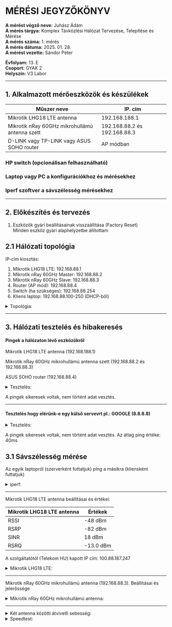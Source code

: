 # MÉRÉSI JEGYZŐKÖNYV

**A mérést végző neve:** Juhász Ádám   
**A mérés tárgya:** Komplex Távközlési Hálózat Tervezése, Telepítése és Mérése   
**A mérés száma:** 1. mérés  
**A mérés dátuma:** 2025. 01. 28.    
**A mérést vezette:** Sándor Péter  

**Évfolyam:** 13. E  
**Csoport:** GYAK 2  
**Helyszín:** V3 Labor  

--------------

## 1. Alkalmazott mérőeszközök és készülékek

| Műszer neve                                       | IP. cím       | 
| ------------------------------------------------- | ----------- | 
| Mikrotik LHG18 LTE antenna                        | 192.168.188.1   |
| Mikrotik nRay 60GHz mikrohullámú antenna szett    | 192.168.88.2 és 192.168.88.3| 
| D-LINK vagy TP-LINK vagy ASUS SOHO router         | AP módban  | 


### HP switch (opcionálisan felhasználható)  
### Laptop vagy PC a konfigurációkhoz és mérésekhez  
### Iperf szoftver a sávszélesség mérésekhez   
  
---------------------------------------------------------------------

## 2. Előkészítés és tervezés

1. Eszközök gyári beállításainak visszaállítása (Factory Reset)  
   Minden eszköz gyári alaphelyzetbe állítottam  


## 2.1 Hálózati topológia

IP-cím kiosztás:

1. Mikrotik LHG18 LTE: 192.168.88.1   
2. Mikrotik nRay 60GHz Master: 192.168.88.2  
3. Mikrotik nRay 60GHz Slave: 192.168.88.3  
4. Router (AP mód): 192.168.88.4  
5. Switch (ha szükséges): 192.168.88.254  
6. Kliens laptop: 192.168.88.100-250 (DHCP-ből)  


<details>
    <summary>Topológia:</summary>
   <img src="https://github.com/user-attachments/assets/0c9e5ee7-3f29-4432-a5e5-a049cf54e7ac">
</details>


-----------------------


## 3. Hálózati tesztelés és hibakeresés  

#### Pingek a hálózaton lévő eszközökről  

Mikrotik LHG18 LTE antenna (192.168.188.1)  

Mikrotik nRay 60GHz mikrohullámú antenna szett (192.168.88.2 és 192.168.88.3)  

ASUS SOHO router (192.168.88.4)


<details>
    <summary>Tesztelés:</summary>
  C:\Users\Admin>ping 192.168.88.1

Pinging 192.168.88.1 with 32 bytes of data:
Reply from 192.168.88.1: bytes=32 time<1ms TTL=64
Reply from 192.168.88.1: bytes=32 time<1ms TTL=64
Reply from 192.168.88.1: bytes=32 time<1ms TTL=64

Ping statistics for 192.168.88.1:
    Packets: Sent = 3, Received = 3, Lost = 0 (0% loss),
Approximate round trip times in milli-seconds:
    Minimum = 0ms, Maximum = 0ms, Average = 0ms
Control-C
^C
C:\Users\Admin>ping 192.168.88.2

Pinging 192.168.88.2 with 32 bytes of data:
Reply from 192.168.88.2: bytes=32 time<1ms TTL=64
Reply from 192.168.88.2: bytes=32 time<1ms TTL=64
Reply from 192.168.88.2: bytes=32 time<1ms TTL=64

Ping statistics for 192.168.88.2:
    Packets: Sent = 3, Received = 3, Lost = 0 (0% loss),
Approximate round trip times in milli-seconds:
    Minimum = 0ms, Maximum = 0ms, Average = 0ms
Control-C
^C
C:\Users\Admin>ping 192.168.88.3

Pinging 192.168.88.3 with 32 bytes of data:
Reply from 192.168.88.3: bytes=32 time=1ms TTL=64
Reply from 192.168.88.3: bytes=32 time=1ms TTL=64
Reply from 192.168.88.3: bytes=32 time=1ms TTL=64
Reply from 192.168.88.3: bytes=32 time=1ms TTL=64

Ping statistics for 192.168.88.3:
    Packets: Sent = 4, Received = 4, Lost = 0 (0% loss),
Approximate round trip times in milli-seconds:
    Minimum = 1ms, Maximum = 1ms, Average = 1ms

C:\Users\Admin>

C:\Users\Admin>ping 192.168.88.4

Pinging 192.168.88.4 with 32 bytes of data:
Reply from 192.168.88.4: bytes=32 time<1ms TTL=64
Reply from 192.168.88.4: bytes=32 time<1ms TTL=64
Reply from 192.168.88.4: bytes=32 time<1ms TTL=64
Reply from 192.168.88.4: bytes=32 time<1ms TTL=64

Ping statistics for 192.168.88.4:
    Packets: Sent = 4, Received = 4, Lost = 0 (0% loss),
Approximate round trip times in milli-seconds:
    Minimum = 0ms, Maximum = 0ms, Average = 0ms
   </details>

A pingek sikeresek voltak, nem történt adat vesztés.

----------

#### Tesztelés hogy elérünk-e egy külső servevrt pl.: GOOGLE (8.8.8.8)  


<details>
    <summary>Tesztelés:</summary>
   <img src="https://github.com/user-attachments/assets/46497593-8c92-4cb5-a0e1-ea7e556ada1d">
</details>


A pingek sikeresek voltak, nem történt adat vesztés. Az átlag ping értéke: 40ms



## 3.1 Sávszélesség mérése  

Az egyik laptopról (szerverként futtatjuk) ping a másikra (kliensként futtatjuk) 

<details>
    <summary>iperf:</summary>
   <img src="https://github.com/user-attachments/assets/58af5248-1dc3-4e49-a04d-d8b83e73a272">
</details>

----------

Mikrotik LHG18 LTE antenna beállításai és értékei:

|     Mikrotik LHG18 LTE antenna                    | Értékek    | 
| ------------------------------------------------- | -----------| 
| RSSI                                              | -48 dBm    |
|   RSRP                                            | -82 dBm    | 
|     SINR                                          | 18 dBm     | 
|     RSRQ                                          | -13.0 dBm  | 

A szolgáltatótól (Telekom HU) kapott IP cím: 100.88.187.247


<details>
    <summary>Mikrotik LHG18 LTE:</summary>
   <img src="https://github.com/user-attachments/assets/063adaf7-c9cd-41e0-95ce-bfe988720bfd">
</details>

-----------------

Mikrotik nRay 60GHz mikrohullámú antenna (192.168.88.3). Beállításai és jelerőssége

<details>
    <summary>Mikrotik nRay 60GHz mikrohullámú antenna:</summary>
   <img src="https://github.com/user-attachments/assets/6445fb05-179d-4b00-a68a-d2d6f7355ca7">
</details>

-------------

<details>
    <summary>Két antenna közötti átvivetli sebesség:</summary>
   <img src="https://github.com/user-attachments/assets/56232b9a-ac90-4b77-8ed1-95489e18248d">
</details>





<details>
    <summary>Speedtest:</summary>
   <img src="">
</details>







